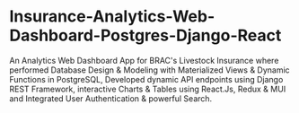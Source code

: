 # Insurance-Analytics-Web-Dashboard-Postgres-Django-React
An Analytics Web Dashboard App for BRAC's Livestock Insurance where performed Database Design & Modeling with Materialized Views & Dynamic Functions in PostgreSQL, Developed dynamic API endpoints using Django REST Framework, interactive Charts & Tables using React.Js, Redux & MUI and Integrated User Authentication & powerful Search.
